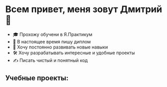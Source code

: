 # Всем привет, меня зовут Дмитрий 👋

- 🎓 Прохожу обучени в Я.Практикум
- 📜 В настоящее время пишу диплом
- 🚀 Хочу постоянно развивать новые навыки
- 🛠️ Хочу разрабатывать интересные и удобные проекты
- ✍️ Писать чистый и понятный код

## Учебные проекты:

<!--
**TokmakDA/TokmakDA** is a ✨ _special_ ✨ repository because its `README.md` (this file) appears on your GitHub profile.

Here are some ideas to get you started:

- 🔭 I’m currently working on ...
- 🌱 I’m currently learning ...
- 👯 I’m looking to collaborate on ...
- 🤔 I’m looking for help with ...
- 💬 Ask me about ...
- 📫 How to reach me: ...
- 😄 Pronouns: ...
- ⚡ Fun fact: ...
-->
